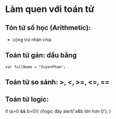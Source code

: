 # Làm quen với toán tử
## Tón tử số học (Arithmetic): 
- cộng trừ nhân chia

## Toán tử gán: dấu bằng

    var fullName = "XuyenPham";

## Toán tử so sánh: >, <, >=, <=, ==

## Toán tử logic: 

if (a>0 && b>0){  //logic đây
    alert('a&b lớn hơn 0');
}

